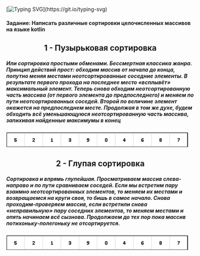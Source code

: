 [![Typing SVG](https://readme-typing-svg.herokuapp.com?color=%2336BCF7&lines=Сортировки+на+языке+Kotlin!)](https://git.io/typing-svg)
<h4 align="left">Задание: Написать различные сортировки целочисленных массивов на языке kotlin</> 
<h2 align="center">1 - Пузырьковая сортировка</h2> 
<h5 align="left">Или сортировка простыми обменами. Бессмертная классика жанра. Принцип действий прост: обходим массив от начала до конца, попутно меняя местами неотсортированные соседние элементы. В результате первого прохода на последнее место «всплывёт» максимальный элемент. Теперь снова обходим неотсортированную часть массива (от первого элемента до предпоследнего) и меняем по пути неотсортированных соседей. Второй по величине элемент окажется на предпоследнем месте. Продолжая в том же духе, будем обходить всё уменьшающуюся неотсортированную часть массива, запихивая найденные максимумы в конец</h5>
<img src="https://github.com/MaxZazulin/sorting/blob/main/Gif.gif"> 
<h2 align="center">2 - Глупая сортировка</h2> 
<h5 align="left">Сортировка и впрямь глупейшая. Просматриваем массив слева-направо и по пути сравниваем соседей. Если мы встретим пару взаимно неотсортированных элементов, то меняем их местами и возвращаемся на круги своя, то бишь в самое начало. Снова проходим-проверяем массив, если встретили снова «неправильную» пару соседних элементов, то меняем местами и опять начинаем всё сызнова. Продолжаем до тех пор пока массив потихоньку-полегоньку не отсортируется.</h5>
<img src="https://github.com/MaxZazulin/sorting/blob/main/Gif.gif"> 
